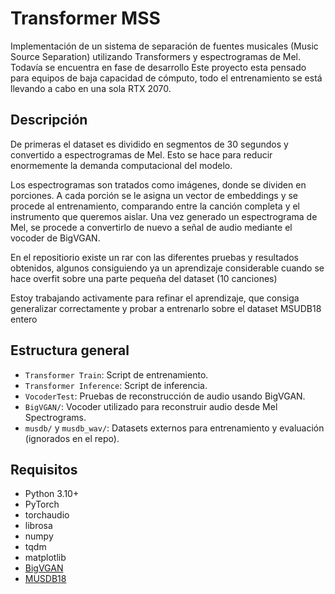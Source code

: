 # Transformer MSS 

Implementación de un sistema de separación de fuentes musicales (Music Source Separation) utilizando Transformers y espectrogramas de Mel. Todavía se encuentra en fase de desarrollo
Este proyecto esta pensado para equipos de baja capacidad de cómputo, todo el entrenamiento se está llevando a cabo en una sola RTX 2070.

##  Descripción

De primeras el dataset es dividido en segmentos de 30 segundos y convertido a espectrogramas de Mel. Esto se hace para reducir enormemente la demanda computacional del modelo.

Los espectrogramas son tratados como imágenes, donde se dividen en porciones. A cada porción se le asigna un vector de embeddings y se procede al entrenamiento, comparando entre la canción completa y el instrumento que queremos aislar. Una vez generado un espectrograma de Mel, se procede a convertirlo de nuevo a señal de audio mediante el vocoder de BigVGAN.

En el repositiorio existe un rar con las diferentes pruebas y resultados obtenidos, algunos consiguiendo ya un aprendizaje considerable cuando se hace overfit sobre una parte pequeña del dataset (10 canciones)

Estoy trabajando activamente para refinar el aprendizaje, que consiga generalizar correctamente y probar a entrenarlo sobre el dataset MSUDB18 entero


##  Estructura general

- `Transformer Train`: Script de entrenamiento.
- `Transformer Inference`: Script de inferencia.
- `VocoderTest`: Pruebas de reconstrucción de audio usando BigVGAN.
- `BigVGAN/`: Vocoder utilizado para reconstruir audio desde Mel Spectrograms.
- `musdb/` y `musdb_wav/`: Datasets externos para entrenamiento y evaluación (ignorados en el repo).

##  Requisitos

- Python 3.10+
- PyTorch
- torchaudio
- librosa
- numpy
- tqdm
- matplotlib
- [BigVGAN](https://github.com/juheon95/BigVGAN)
- [MUSDB18](https://sigsep.github.io/datasets/musdb.html)
